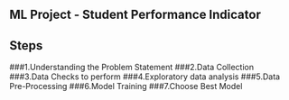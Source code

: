## ML Project - Student Performance Indicator
## Steps
###1.Understanding the Problem Statement
###2.Data Collection
###3.Data Checks to perform
###4.Exploratory data analysis
###5.Data Pre-Processing
###6.Model Training
###7.Choose Best Model


